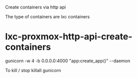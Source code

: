 Create containers via http api

The type of containers are lxc containers

# lxc-proxmox-http-api-create-containers


gunicorn -w 4 -b 0.0.0.0:4000 "app:create_app()" --daemon

To kill / stop
killall gunicorn

